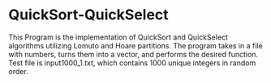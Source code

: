 # QuickSort-QuickSelect

This Program is the implementation of QuickSort and QuickSelect algorithms utilizing Lomuto and Hoare partitions.
The program takes in a file with numbers, turns them into a vector, and performs the desired function. 
Test file is input1000_1.txt, which contains 1000 unique integers in random order.
